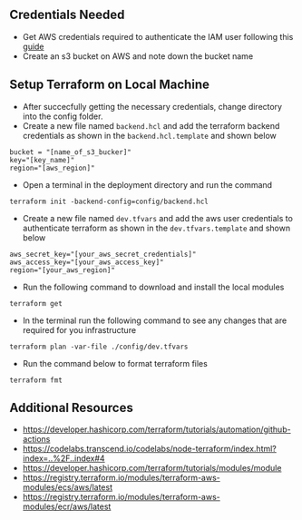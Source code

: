 ## Credentials Needed 
- Get AWS credentials required to authenticate the IAM user following this [guide](https://docs.aws.amazon.com/keyspaces/latest/devguide/access.credentials.html)
- Create an s3 bucket on AWS and note down the bucket name


## Setup Terraform on Local Machine
- After succecfully getting the necessary credentials, change directory into the config folder.
- Create a new file named `backend.hcl` and add the terraform backend credentials as shown in the `backend.hcl.template` and shown below
```
bucket = "[name_of_s3_bucker]"
key="[key_name]"
region="[aws_region]"
```
- Open a terminal in the deployment directory and run the command
```
terraform init -backend-config=config/backend.hcl
```
- Create a new file named `dev.tfvars` and add the aws user credentials to authenticate terraform  as shown in the `dev.tfvars.template` and shown below
```
aws_secret_key="[your_aws_secret_credentials]"
aws_access_key="[your_aws_access_key]"
region="[your_aws_region]"
```

- Run the following command to download and install the local modules

```
terraform get
```


- In the terminal run the following command to see any changes that are required for you infrastructure
```
terraform plan -var-file ./config/dev.tfvars
```

- Run the command below to format terraform files
```
terraform fmt

```

## Additional Resources 
- https://developer.hashicorp.com/terraform/tutorials/automation/github-actions
- https://codelabs.transcend.io/codelabs/node-terraform/index.html?index=..%2F..index#4
- https://developer.hashicorp.com/terraform/tutorials/modules/module
- https://registry.terraform.io/modules/terraform-aws-modules/ecs/aws/latest
- https://registry.terraform.io/modules/terraform-aws-modules/ecr/aws/latest